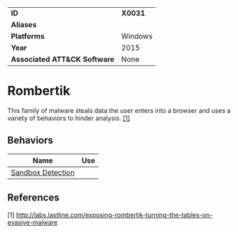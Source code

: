 |||
|---|---|
|**ID**|**X0031**|
|**Aliases**||
|**Platforms**|Windows|
|**Year**|2015|
|**Associated ATT&CK Software**|None|


Rombertik
=========
This family of malware steals data the user enters into a browser and uses a variety of behaviors to hinder analysis. [[1]](#1)

Behaviors
---------
|Name|Use|
|---|---|
|[Sandbox Detection](../anti-behavioral-analysis/detect-sandbox.md)||

References
----------
<a name="1">[1]</a> http://labs.lastline.com/exposing-rombertik-turning-the-tables-on-evasive-malware
